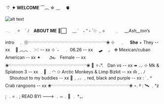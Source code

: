    󠀠󠀠󠀠󠀠󠀠󠀠               ♡ิ   ݂   ✦ **__WELCOME__**  ⏜︵    ☆   ﹏  🫀

![alt text](https://i.pinimg.com/736x/2d/0b/b8/2d0bb87e400f35ac8a7a5933d82db874.jpg)

𓂃  　ׅ ✧ ⠀˙  ﾉ __ABOUT ME__ 🎀⃞  ⠀ ﹏  ˙⠀ ˖ ⁺ ༝ ۫ 𔓕
﹑⟡ 　　﹒ 　*__Ash__ton*’s intro　﹒
❀𓎢𓎟𓎟𓎟𓎟𓎟𓎟𓎟𓎟𓎟𓎟𓎟𓎟𓎟𓎟𓎟𓎡❀
⊹ 　﹒ 　__She__ + They -- xx
        　🏴   ︵︵﹒ 𓏵  -- xx
⊹ ࣪ ˖ 　﹒ 06.26 -- xx
        　🛹 　◞　✙  Mexican/cuban American -- xx
✦　　౨౿　Female -- xx
❀𓎢𓎟𓎟𓎟𓎟𓎟𓎟𓎟𓎟𓎟𓎟𓎟𓎟𓎟𓎟𓎟𓎡❀
          🍴   ✧˖°.　Dan vs -- xx
➠ ⸝⸝   ⊹ Mk & Splatoon 3 -- xx
       ﹒🍳    ﹒◠   ✩ Arctic Monkeys & Limp Bizkit -- xx
ıllı , .    ﾉ 　Shoutout to my buddies -- xx
        🖤﹐⸝⸝  ﹐red, black and purple -- xx
:  ˙ . ꒷ Crab rangoons -- xx
❀𓎢𓎟𓎟𓎟𓎟𓎟𓎟𓎟𓎟𓎟𓎟𓎟𓎟𓎟𓎟𓎟𓎡❀
        ⋆. ࿔ :   🛰️   ﹒ᶻz ;
﹒⟡﹒; READ BYI ---> 
         ﹒ꕀ﹒🪽   ﹒ 
†₊◞　
